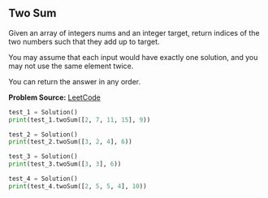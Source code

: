 ## Two Sum

Given an array of integers nums and an integer target, return indices of the two numbers such that they add up to target.

You may assume that each input would have exactly one solution, and you may not use the same element twice.

You can return the answer in any order.

**Problem Source:**  [LeetCode](https://leetcode.com/problems/two-sum/)


```python
test_1 = Solution()
print(test_1.twoSum([2, 7, 11, 15], 9))

test_2 = Solution()
print(test_2.twoSum([3, 2, 4], 6))

test_3 = Solution()
print(test_3.twoSum([3, 3], 6))

test_4 = Solution()
print(test_4.twoSum([2, 5, 5, 4], 10))
```

## 